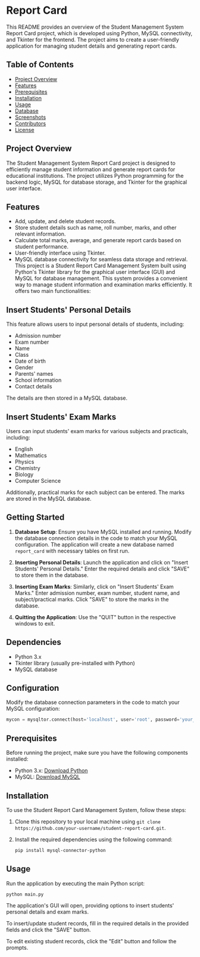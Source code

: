 # Report Card 

This README provides an overview of the Student Management System Report Card project, which is developed using Python, MySQL connectivity, and Tkinter for the frontend. The project aims to create a user-friendly application for managing student details and generating report cards.

## Table of Contents

- [Project Overview](#project-overview)
- [Features](#features)
- [Prerequisites](#prerequisites)
- [Installation](#installation)
- [Usage](#usage)
- [Database](#database)
- [Screenshots](#screenshots)
- [Contributors](#contributors)
- [License](#license)

## Project Overview

The Student Management System Report Card project is designed to efficiently manage student information and generate report cards for educational institutions. The project utilizes Python programming for the backend logic, MySQL for database storage, and Tkinter for the graphical user interface.

## Features

- Add, update, and delete student records.
- Store student details such as name, roll number, marks, and other relevant information.
- Calculate total marks, average, and generate report cards based on student performance.
- User-friendly interface using Tkinter.
- MySQL database connectivity for seamless data storage and retrieval.
This project is a Student Report Card Management System built using Python's Tkinter library for the graphical user interface (GUI) and MySQL for database management. This system provides a convenient way to manage student information and examination marks efficiently. It offers two main functionalities:

## Insert Students' Personal Details

This feature allows users to input personal details of students, including:
- Admission number
- Exam number
- Name
- Class
- Date of birth
- Gender
- Parents' names
- School information
- Contact details

The details are then stored in a MySQL database.

## Insert Students' Exam Marks

Users can input students' exam marks for various subjects and practicals, including:
- English
- Mathematics
- Physics
- Chemistry
- Biology
- Computer Science

Additionally, practical marks for each subject can be entered. The marks are stored in the MySQL database.

## Getting Started

1. **Database Setup**: Ensure you have MySQL installed and running. Modify the database connection details in the code to match your MySQL configuration. The application will create a new database named `report_card` with necessary tables on first run.

2. **Inserting Personal Details**: Launch the application and click on "Insert Students' Personal Details." Enter the required details and click "SAVE" to store them in the database.

3. **Inserting Exam Marks**: Similarly, click on "Insert Students' Exam Marks." Enter admission number, exam number, student name, and subject/practical marks. Click "SAVE" to store the marks in the database.

4. **Quitting the Application**: Use the "QUIT" button in the respective windows to exit.

## Dependencies

- Python 3.x
- Tkinter library (usually pre-installed with Python)
- MySQL database

## Configuration

Modify the database connection parameters in the code to match your MySQL configuration:

```python
mycon = mysqltor.connect(host='localhost', user='root', password='your_password_here')
```
## Prerequisites

Before running the project, make sure you have the following components installed:

- Python 3.x: [Download Python](https://www.python.org/downloads/)
- MySQL: [Download MySQL](https://dev.mysql.com/downloads/)


## Installation

To use the Student Report Card Management System, follow these steps:

1. Clone this repository to your local machine using `git clone https://github.com/your-username/student-report-card.git`.

2. Install the required dependencies using the following command:
   ```bash
   pip install mysql-connector-python
   ```

## Usage
Run the application by executing the main Python script:
```
python main.py
```
The application's GUI will open, providing options to insert students' personal details and exam marks.

To insert/update student records, fill in the required details in the provided fields and click the "SAVE" button.

To edit existing student records, click the "Edit" button and follow the prompts.
